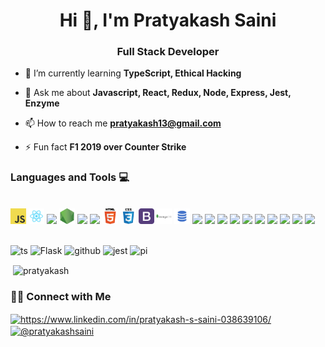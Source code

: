 <h1 align="center">Hi 👋, I'm Pratyakash Saini</h1>
<h3 align="center">Full Stack Developer</h3>

- 🌱 I’m currently learning **TypeScript, Ethical Hacking**

- 💬 Ask me about **Javascript, React, Redux, Node, Express, Jest, Enzyme**

- 📫 How to reach me **pratyakash13@gmail.com**

- ⚡ Fun fact **F1 2019 over Counter Strike**

### Languages and Tools :computer:

<br/>
<code><img height="25" src="https://raw.githubusercontent.com/github/explore/80688e429a7d4ef2fca1e82350fe8e3517d3494d/topics/javascript/javascript.png"></code>
<code><img height="25" src="https://raw.githubusercontent.com/github/explore/80688e429a7d4ef2fca1e82350fe8e3517d3494d/topics/react/react.png"></code>
<code><img height="25" src="https://raw.githubusercontent.com/reduxjs/redux/master/logo/logo.png"></code>
<code><img height="25" src="https://raw.githubusercontent.com/github/explore/80688e429a7d4ef2fca1e82350fe8e3517d3494d/topics/nodejs/nodejs.png"></code>
<code><img height="25" src="https://cdn.jsdelivr.net/gh/devicons/devicon/icons/express/express-original.svg" /></code>
<code><img height="25" src="https://cdn.jsdelivr.net/gh/devicons/devicon/icons/sass/sass-original.svg" /></code>
<code><img height="25" src="https://raw.githubusercontent.com/github/explore/80688e429a7d4ef2fca1e82350fe8e3517d3494d/topics/html/html.png"></code>
<code><img height="25" src="https://raw.githubusercontent.com/github/explore/80688e429a7d4ef2fca1e82350fe8e3517d3494d/topics/css/css.png"></code>
<code><img height="25" src="https://raw.githubusercontent.com/github/explore/80688e429a7d4ef2fca1e82350fe8e3517d3494d/topics/bootstrap/bootstrap.png"></code>
<code><img height="25" src="https://raw.githubusercontent.com/github/explore/80688e429a7d4ef2fca1e82350fe8e3517d3494d/topics/mongodb/mongodb.png"></code>
<code><img height="25" src="https://raw.githubusercontent.com/github/explore/80688e429a7d4ef2fca1e82350fe8e3517d3494d/topics/sql/sql.png"></code>
<code><img height="25" src="https://cdn.jsdelivr.net/gh/devicons/devicon/icons/babel/babel-original.svg" /></code>
<code><img height="25" src="https://cdn.jsdelivr.net/gh/devicons/devicon/icons/webpack/webpack-original.svg" /></code>
<code><img height="25" src="https://cdn.jsdelivr.net/gh/devicons/devicon/icons/nginx/nginx-original.svg" /></code>
<code><img height="25" src="https://cdn.jsdelivr.net/gh/devicons/devicon/icons/python/python-original.svg" /></code>
<code><img height="25" src="https://cdn.jsdelivr.net/gh/devicons/devicon/icons/git/git-original.svg" /></code>
<code><img height="25" src="https://cdn.jsdelivr.net/gh/devicons/devicon/icons/npm/npm-original-wordmark.svg" /></code>
<code><img height="25" src="https://cdn.jsdelivr.net/gh/devicons/devicon/icons/amazonwebservices/amazonwebservices-original-wordmark.svg" /></code>
<code><img height="25" src="https://cdn.jsdelivr.net/gh/devicons/devicon/icons/ubuntu/ubuntu-plain.svg" /></code>
<code><img height="25" src="https://cdn.jsdelivr.net/gh/devicons/devicon/icons/ssh/ssh-original-wordmark.svg" /></code>
<code><img height="25" src="https://cdn.jsdelivr.net/gh/devicons/devicon/icons/bash/bash-original.svg" /></code>
<br/>
<br/>

![ts](https://badgen.net/badge/-/TypeScript?icon=typescript&label&labelColor=blue&color=555555)
![Flask](https://img.shields.io/badge/-Flask-007ACC?style=flat&logo=flask&link=https://github.com/pratyakash)
![github](https://badgen.net/badge/icon/Github?icon=github&label)
![jest](https://badgen.net/badge/icon/jest?icon=https://cdn.jsdelivr.net/gh/devicons/devicon/icons/jest/jest-plain.svg&label&color=blue)
![pi](https://badgen.net/badge/icon/jest?icon=https://cdn.jsdelivr.net/gh/devicons/devicon/icons/raspberrypi/raspberrypi-original.svg&label&color=blue)

<p>&nbsp;<img align="center" src="https://github-readme-stats.vercel.app/api?username=pratyakash&show_icons=true" alt="pratyakash" /></p>

<h3> 🤝🏻 Connect with Me </h3>
<p>
<a href="https://www.linkedin.com/in/pratyakash-s-saini-038639106/" target="blank"><img align="center" src="https://cdn.jsdelivr.net/npm/simple-icons@3.0.1/icons/linkedin.svg" alt="https://www.linkedin.com/in/pratyakash-s-saini-038639106/" height="30" width="30" /></a>
 <a href="https://pratyakashsaini.medium.com/" target="blank"><img align="center" src="https://cdn.jsdelivr.net/npm/simple-icons@3.0.1/icons/medium.svg" alt="@pratyakashsaini" height="30" width="30" /></a>
</p>
